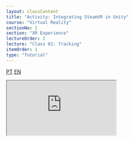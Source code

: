 ```yaml
---
layout: classContent
title: "Activity: Integrating SteamVR in Unity"
course: "Virtual Reality"
sectionNo: 1
section: "XR Experience"
lectureOrder: 2
lecture: "Class 02: Tracking"
itemOrder: 1
type: "Tutorial"
---
```


[PT](https://docs.google.com/document/d/1ER6adaItJawQf6UOqBGkDjkNIukCfyfxazt6k2CF-RU/)
[EN](https://docs.google.com/document/d/14I64nfeKwIS_UxEUpaJt9VJvgsDRkM5sx92CqxDQUqQ/)

<iframe src="https://docs.google.com/document/d/e/2PACX-1vTYaNQi2NgzkxTk3v6woEaWO7QXhJYryRLeXy7pewIxS9-D81-qXCXLMszEP58zXWOJ9nnNYx4NEVTy/pub?embedded=true"></iframe>
